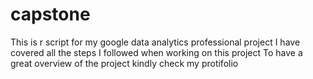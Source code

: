 # capstone
This is r script for my google data analytics  professional project
I have covered all the steps I followed when working on this project
To have a great overview of the project kindly check my protifolio
